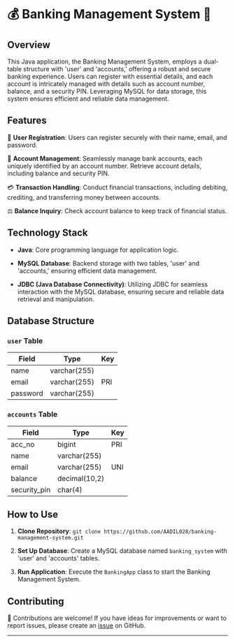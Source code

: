 # 💰 Banking Management System 💼

## Overview

This Java application, the Banking Management System, employs a dual-table structure with 'user' and 'accounts,' offering a robust and secure banking experience. Users can register with essential details, and each account is intricately managed with details such as account number, balance, and a security PIN. Leveraging MySQL for data storage, this system ensures efficient and reliable data management.

## Features

📝 **User Registration**: Users can register securely with their name, email, and password.

💼 **Account Management**: Seamlessly manage bank accounts, each uniquely identified by an account number. Retrieve account details, including balance and security PIN.

💳 **Transaction Handling**: Conduct financial transactions, including debiting, crediting, and transferring money between accounts.

⚖️ **Balance Inquiry**: Check account balance to keep track of financial status.

## Technology Stack

- **Java**: Core programming language for application logic.

- **MySQL Database**: Backend storage with two tables, 'user' and 'accounts,' ensuring efficient data management.

- **JDBC (Java Database Connectivity)**: Utilizing JDBC for seamless interaction with the MySQL database, ensuring secure and reliable data retrieval and manipulation.

## Database Structure

### `user` Table

| Field    | Type         | Key | 
|----------|--------------|-----| 
| name     | varchar(255) |     | 
| email    | varchar(255) | PRI | 
| password | varchar(255) |     | 

### `accounts` Table

| Field        | Type          | Key | 
|--------------|---------------|-----| 
| acc_no       | bigint        | PRI | 
| name         | varchar(255)  |     | 
| email        | varchar(255)  | UNI | 
| balance      | decimal(10,2) |     | 
| security_pin | char(4)       |     | 


## How to Use

1. **Clone Repository**: `git clone https://github.com/AADIL028/banking-management-system.git`
   
2. **Set Up Database**: Create a MySQL database named `banking_system` with 'user' and 'accounts' tables.

3. **Run Application**: Execute the `BankingApp` class to start the Banking Management System.

## Contributing

🚀 Contributions are welcome! If you have ideas for improvements or want to report issues, please create an [issue](https://github.com/AADIL028/banking-management-system/issues) on GitHub.

---
